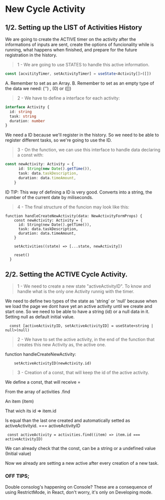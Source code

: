 # New Cycle Activity

## 1/2. Setting up the LIST of Activities History

We are going to create the ACTIVE timer on the activity after the informations of inputs are sent, create the options of funcionality while is running, what happens when finished, and prepare for the future registration in the history.


> 1 - We are going to use STATES to handle this active information.
```ts
const [acvitityTimer, setActivityTimer] = useState<Activity[]>([])
```
A. Remember to set as an Array.
B. Remember to set as an empty type of the data we need: ('') , (0) or ([])



> 2 - We have to define a interface for each activity:

```ts
interface Activity {
  id: string
  task: string
  duration: number
}
```

We need a ID because we'll register in the history. So we need to be able to register different tasks, so we're going to use the ID.


> 3 - On the function, we can use this interface to handle data declaring a const with:
```ts
const newActivity: Activity = {
      id: String(new Date().getTime()),
      task: data.taskDescription,
      duration: data.timeAmount,
    }
```

ID TIP: This way of defining a ID is very good. Converts into a string, the number of the current date by miliseconds.


> 4 - The final structure of the funcion may look like this:

```tsx
function handleCreateNewActivity(data: NewActivityFormProps) {
    const newActivity: Activity = {
      id: String(new Date().getTime()),
      task: data.taskDescription,
      duration: data.timeAmount,
    }

    setActivities((state) => [...state, newActivity])

    reset()
  }
```

## 2/2. Setting the ACTIVE Cycle Activity.

> 1 - We need to create a new state "activeActivityID". To know and handle what is the only one Activity runnig with the timer.

We need to define two types of the state as 'string' or 'null' because when we load the page we dont have yet an active activity until we create and start one. So we need to be able to have a string (id) or a null data in it. Setting null as default initial value.
```tsx
  const [activeActivityID, setActiveActivityID] = useState<string | null>(null)
```

> 2 - We have to set the active activity, in the end of the function that creates this new Activity as, the active one.

function handleCreateNewActivity:
```tsx
    setActiveActivityID(newActivity.id)
```

> 3 - Creation of a const, that will keep the id of the active activity.

We define a const, that will receive =

From the array of activities .find

An item (item)

That wich its id => item.id

Is equal than the last one created and automatically setted as activeActivityid.
=== activeActivityID

```tsx
 const activeActivity = activities.find((item) => item.id === activeActivityID)
```


We can already check that the const, can be a string or a undefined value (Initial value)


Now we already are setting a new active after every creation of a new task.



### OFF TIPS;
Double consolog's happening on Console? These are a consequence of using RestrictMode, in React, don't worry, it's only on Developing mode.
